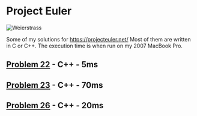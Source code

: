 # Project Euler

![Weierstrass](https://projecteuler.net/profile/weierstrass.png)

Some of my solutions for https://projecteuler.net/ Most of them are written in C or C++. The execution time is when run on my 2007 MacBook Pro.

## [Problem 22](22/README.md) - C++ - 5ms

## [Problem 23](23/README.md) - C++ - 70ms

## [Problem 26](26/README.md) - C++ - 20ms